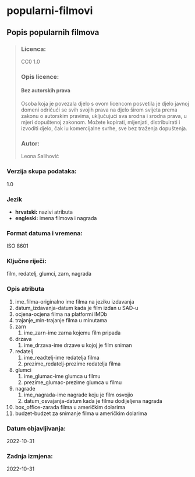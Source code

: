 # popularni-filmovi

## Popis popularnih filmova 

> ### **Licenca:**
> CC0 1.0 <br>
>
> ### **Opis licence:** 
> #### Bez autorskih prava
> Osoba koja je povezala djelo s ovom licencom posvetila je djelo javnoj domeni odričući se svih svojih prava na djelo širom svijeta prema zakonu o autorskim pravima, uključujući sva srodna i srodna prava, u mjeri dopuštenoj zakonom. Možete kopirati, mijenjati, distribuirati i izvoditi djelo, čak iu komercijalne svrhe, sve bez traženja dopuštenja.
>
> ### **Autor:** 
> Leona Salihović 

### **Verzija skupa podataka:**
1.0

### **Jezik** 
- **hrvatski:** nazivi atributa             
- **engleski:** imena filmova i nagrada

### **Format datuma i vremena:** 
ISO 8601

### **Ključne riječi:**
film, redatelj, glumci, zarn, nagrada

### **Opis atributa** 
1. ime_filma-originalno ime filma na jeziku izdavanja
2. datum_izdavanja-datum kada je film izdan u SAD-u
3. ocjena-ocjena filma na platformi IMDb
4. trajanje_min-trajanje filma u minutama
5. zarn
      1. ime_zarn-ime zarna kojemu film pripada
7. drzava
      1. ime_drzava-ime drzave u kojoj je film sniman
9. redatelj
      1. ime_readtelj-ime redatelja filma
      2. prezime_redatelj-prezime redatelja filma
10. glumci
      1. ime_glumac-ime glumca u filmu
      2. prezime_glumac-prezime glumca u filmu
11. nagrade
      1. ime_nagrada-ime nagrade koju je film osvojio
      2. datum_osvajanja-datum kada je filmu dodijeljena nagrada
12. box_office-zarada filma u američkim dolarima
13. budzet-budzet za snimanje filma u američkim dolarima

### **Datum objavljivanja:** 
2022-10-31 

### **Zadnja izmjena:** 
2022-10-31
